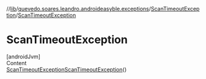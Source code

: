 //[lib](../../index.md)/[quevedo.soares.leandro.androideasyble.exceptions](../index.md)/[ScanTimeoutException](index.md)/[ScanTimeoutException](-scan-timeout-exception.md)



# ScanTimeoutException  
[androidJvm]  
Content  
[ScanTimeoutException](index.md)[ScanTimeoutException](-scan-timeout-exception.md)()  
  



